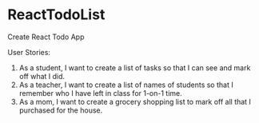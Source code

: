# ReactTodoList
Create React Todo App

User Stories:

1. As a student, I want to create a list of tasks so that I can see and mark off what I did.
2. As a teacher, I want to create a list of names of students so that I remember who I have left in class for 1-on-1 time.
3. As a mom, I want to create a grocery shopping list to mark off all that I purchased for the house.
